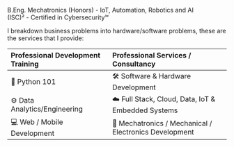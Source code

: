 <!--
**asmyio/asmyio** is a ✨ _special_ ✨ repository because its `README.md` (this file) appears on your GitHub profile.

Here are some ideas to get you started:

- 🔭 I’m currently working on ...
- 🌱 I’m currently learning ...
- 👯 I’m looking to collaborate on ...
- 🤔 I’m looking for help with ...
- 💬 Ask me about ...
- 📫 How to reach me: ...
- 😄 Pronouns: ...
- ⚡ Fun fact: ...
-->

B.Eng. Mechatronics (Honors) - IoT, Automation, Robotics and AI\
(ISC)² - Certified in Cybersecurity℠

I breakdown business problems into hardware/software problems, these are the services that I provide:

| Professional Development Training | Professional Services / Consultancy |
| :---  | :---  |
| 🐍 Python 101 | 🛠️ Software & Hardware Development |
| ⚙️ Data Analytics/Engineering  | ☁️ Full Stack, Cloud, Data, IoT & Embedded Systems  |
| 💻 Web / Mobile Development  | 🦾 Mechatronics / Mechanical / Electronics Development  |
